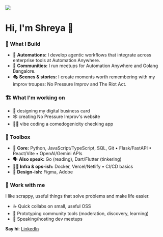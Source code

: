 ![](https://preview.redd.it/8hkekbti9a221.jpg?auto=webp&s=5f41fa425181a4de6337ae5397be19aacf8df171)
<h1 align="left">Hi, I'm Shreya 👋</h1>

### 🏢 What I Build
- 🧠 **Automations:** I develop agentic workflows that integrate across enterprise tools at Automation Anywhere.
- 🤝 **Communities:** I run meetups for Automation Anywhere and Golang Bangalore. 
- 🎭 **Scenes & stories:** I create moments worth remembering with my improv troupes: No Pressure Improv and The Riot Act.

### 🏗️ What I'm working on
- 🪪 designing my digital business card
- 🕸️ creating No Pressure Improv's website
- 👩‍🔬 vibe coding a comedogenicity checking app

### 🧰 Toolbox
- 🩻 **Core:** Python, JavaScript/TypeScript, SQL, Git • Flask/FastAPI • React/Vite • OpenAI/Gemini APIs  
- 🗣️ **Also speak:** Go (reading), Dart/Flutter (tinkering)  
- 👷‍♀️ **Infra & ops-ish:** Docker, Vercel/Netlify • CI/CD basics
- 🎨 **Design-ish:** Figma, Adobe

### 💼 Work with me
I like scrappy, useful things that solve problems and make life easier.  

- ☕ Quick collabs on small, useful OSS  
- 🧪 Prototyping community tools (moderation, discovery, learning)  
- 🎤 Speaking/hosting dev meetups

**Say hi**: [LinkedIn](https://www.linkedin.com/in/alt-shreya)
